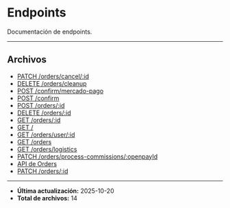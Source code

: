 # Endpoints

Documentación de endpoints.

---

## Archivos

- [PATCH /orders/cancel/:id](./cancel.md)
- [DELETE /orders/cleanup](./cleanup.md)
- [POST /confirm/mercado-pago](./confirm-payment-mercadopago.md)
- [POST /confirm](./confirm-payment-openpay.md)
- [POST /orders/:id](./create.md)
- [DELETE /orders/:id](./delete.md)
- [GET /orders/:id](./get-by-id.md)
- [GET /](./healthcheck.md)
- [GET /orders/user/:id](./list-by-user-id.md)
- [GET /orders](./list.md)
- [GET /orders/logistics](./logistics.md)
- [PATCH /orders/process-commissions/:openpayId](./process-commissions.md)
- [API de Orders](./README.md)
- [PATCH /orders/:id](./update.md)

---

- **Última actualización:** 2025-10-20  
- **Total de archivos:** 14
